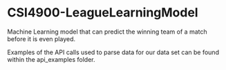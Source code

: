 # CSI4900-LeagueLearningModel
Machine Learning model that can predict the winning team of a match before it is even played.

Examples of the API calls used to parse data for our data set can be found within the api_examples folder.

